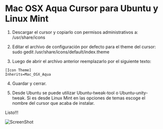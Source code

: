 # Mac OSX Aqua Cursor para Ubuntu y Linux Mint

1) Descargar el cursor y copiarlo con permisos administrativos a: /usr/share/icons

2) Editar el archivo de configuración por defecto para el theme del cursor: sudo gedit /usr/share/icons/default/index.theme

3) Luego de abrir el archivo anterior reemplazarlo por el siguiente texto: 

```
[Icon Theme]
Inherits=Mac_OSX_Aqua
```

4) Guardar y cerrar.

5) Desde Ubuntu se puede utilizar Ubuntu-tweak-tool o Ubuntu-unity-tweak. Si es desde Linux Mint en las opciones de temas escoge el nombre del cursor que acaba de instalar.

Listo!!!

![ScreenShot](https://raw.github.com/{ZorencenR}/{LinuxMint}/{master}/{MacOSX_Aqua.png})
